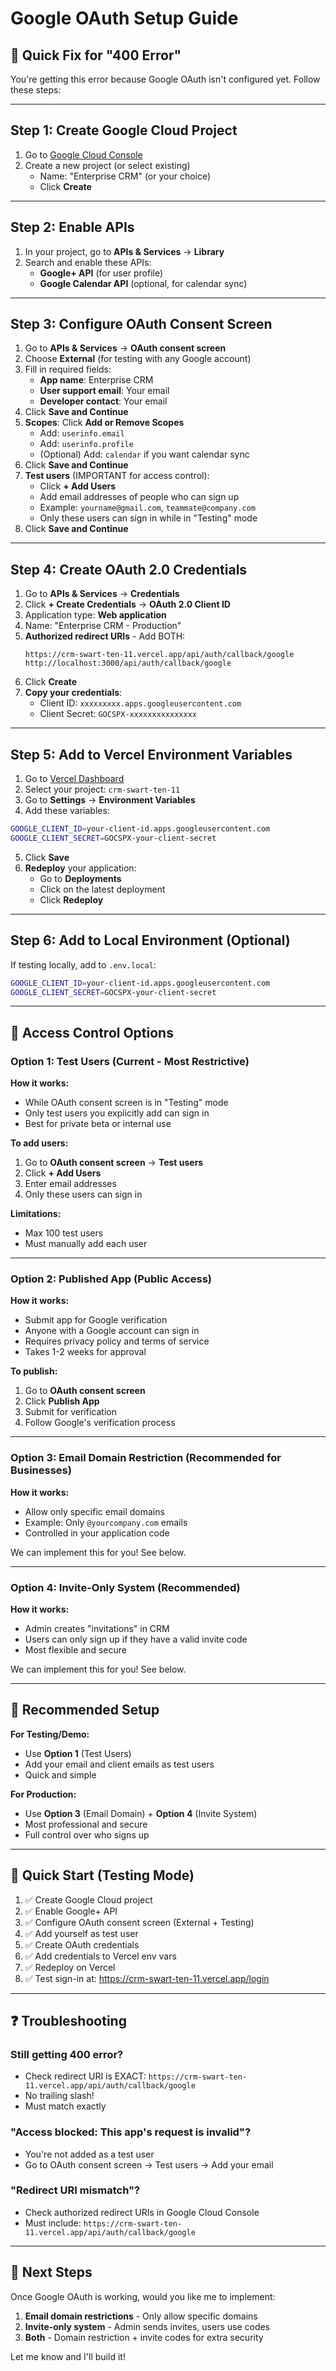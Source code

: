 # Google OAuth Setup Guide

## 🚨 Quick Fix for "400 Error"

You're getting this error because Google OAuth isn't configured yet. Follow these steps:

---

## Step 1: Create Google Cloud Project

1. Go to [Google Cloud Console](https://console.cloud.google.com/)
2. Create a new project (or select existing)
   - Name: "Enterprise CRM" (or your choice)
   - Click **Create**

---

## Step 2: Enable APIs

1. In your project, go to **APIs & Services** → **Library**
2. Search and enable these APIs:
   - **Google+ API** (for user profile)
   - **Google Calendar API** (optional, for calendar sync)

---

## Step 3: Configure OAuth Consent Screen

1. Go to **APIs & Services** → **OAuth consent screen**
2. Choose **External** (for testing with any Google account)
3. Fill in required fields:
   - **App name**: Enterprise CRM
   - **User support email**: Your email
   - **Developer contact**: Your email
4. Click **Save and Continue**
5. **Scopes**: Click **Add or Remove Scopes**
   - Add: `userinfo.email`
   - Add: `userinfo.profile`
   - (Optional) Add: `calendar` if you want calendar sync
6. Click **Save and Continue**
7. **Test users** (IMPORTANT for access control):
   - Click **+ Add Users**
   - Add email addresses of people who can sign up
   - Example: `yourname@gmail.com`, `teammate@company.com`
   - Only these users can sign in while in "Testing" mode
8. Click **Save and Continue**

---

## Step 4: Create OAuth 2.0 Credentials

1. Go to **APIs & Services** → **Credentials**
2. Click **+ Create Credentials** → **OAuth 2.0 Client ID**
3. Application type: **Web application**
4. Name: "Enterprise CRM - Production"
5. **Authorized redirect URIs** - Add BOTH:
   ```
   https://crm-swart-ten-11.vercel.app/api/auth/callback/google
   http://localhost:3000/api/auth/callback/google
   ```
6. Click **Create**
7. **Copy your credentials**:
   - Client ID: `xxxxxxxxx.apps.googleusercontent.com`
   - Client Secret: `GOCSPX-xxxxxxxxxxxxxxx`

---

## Step 5: Add to Vercel Environment Variables

1. Go to [Vercel Dashboard](https://vercel.com/dhruvjaison)
2. Select your project: `crm-swart-ten-11`
3. Go to **Settings** → **Environment Variables**
4. Add these variables:

```bash
GOOGLE_CLIENT_ID=your-client-id.apps.googleusercontent.com
GOOGLE_CLIENT_SECRET=GOCSPX-your-client-secret
```

5. Click **Save**
6. **Redeploy** your application:
   - Go to **Deployments**
   - Click on the latest deployment
   - Click **Redeploy**

---

## Step 6: Add to Local Environment (Optional)

If testing locally, add to `.env.local`:

```bash
GOOGLE_CLIENT_ID=your-client-id.apps.googleusercontent.com
GOOGLE_CLIENT_SECRET=GOCSPX-your-client-secret
```

---

## 🔐 Access Control Options

### Option 1: Test Users (Current - Most Restrictive)

**How it works:**
- While OAuth consent screen is in "Testing" mode
- Only test users you explicitly add can sign in
- Best for private beta or internal use

**To add users:**
1. Go to **OAuth consent screen** → **Test users**
2. Click **+ Add Users**
3. Enter email addresses
4. Only these users can sign in

**Limitations:**
- Max 100 test users
- Must manually add each user

---

### Option 2: Published App (Public Access)

**How it works:**
- Submit app for Google verification
- Anyone with a Google account can sign in
- Requires privacy policy and terms of service
- Takes 1-2 weeks for approval

**To publish:**
1. Go to **OAuth consent screen**
2. Click **Publish App**
3. Submit for verification
4. Follow Google's verification process

---

### Option 3: Email Domain Restriction (Recommended for Businesses)

**How it works:**
- Allow only specific email domains
- Example: Only `@yourcompany.com` emails
- Controlled in your application code

We can implement this for you! See below.

---

### Option 4: Invite-Only System (Recommended)

**How it works:**
- Admin creates "invitations" in CRM
- Users can only sign up if they have a valid invite code
- Most flexible and secure

We can implement this for you! See below.

---

## 🎯 Recommended Setup

**For Testing/Demo:**
- Use **Option 1** (Test Users)
- Add your email and client emails as test users
- Quick and simple

**For Production:**
- Use **Option 3** (Email Domain) + **Option 4** (Invite System)
- Most professional and secure
- Full control over who signs up

---

## 🚀 Quick Start (Testing Mode)

1. ✅ Create Google Cloud project
2. ✅ Enable Google+ API
3. ✅ Configure OAuth consent screen (External + Testing)
4. ✅ Add yourself as test user
5. ✅ Create OAuth credentials
6. ✅ Add credentials to Vercel env vars
7. ✅ Redeploy on Vercel
8. ✅ Test sign-in at: https://crm-swart-ten-11.vercel.app/login

---

## ❓ Troubleshooting

### Still getting 400 error?
- Check redirect URI is EXACT: `https://crm-swart-ten-11.vercel.app/api/auth/callback/google`
- No trailing slash!
- Must match exactly

### "Access blocked: This app's request is invalid"?
- You're not added as a test user
- Go to OAuth consent screen → Test users → Add your email

### "Redirect URI mismatch"?
- Check authorized redirect URIs in Google Cloud Console
- Must include: `https://crm-swart-ten-11.vercel.app/api/auth/callback/google`

---

## 📝 Next Steps

Once Google OAuth is working, would you like me to implement:
1. **Email domain restrictions** - Only allow specific domains
2. **Invite-only system** - Admin sends invites, users use codes
3. **Both** - Domain restriction + invite codes for extra security

Let me know and I'll build it!

